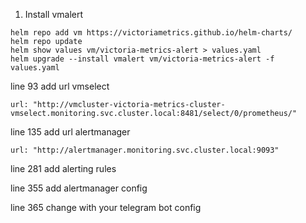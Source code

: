 1. Install vmalert
```
helm repo add vm https://victoriametrics.github.io/helm-charts/
helm repo update
helm show values vm/victoria-metrics-alert > values.yaml
helm upgrade --install vmalert vm/victoria-metrics-alert -f values.yaml
```

line 93 add url vmselect 
```
url: "http://vmcluster-victoria-metrics-cluster-vmselect.monitoring.svc.cluster.local:8481/select/0/prometheus/" 
```

line 135 add url alertmanager 
```
url: "http://alertmanager.monitoring.svc.cluster.local:9093"
```

line 281 add alerting rules

line 355 add alertmanager config 

line 365 change with your telegram bot config